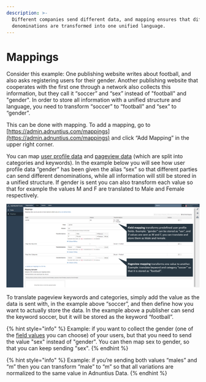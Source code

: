 ```yaml
---
description: >-
  Different companies send different data, and mapping ensures that different
  denominations are transformed into one unified language.
---
```


# Mappings

Consider this example: One publishing website writes about football, and also asks registering users for their gender. Another publishing website that cooperates with the first one through a network also collects this information, but they call it “soccer” and “sex” instead of "football" and "gender". In order to store all information with a unified structure and language, you need to transform “soccer” to “football” and “sex” to “gender”. 

This can be done with mapping. To add a mapping, go to [https://admin.adnuntius.com/mappings](https://admin.adnuntius.com/mappings) and click “Add Mapping” in the upper right corner. 

You can map [user profile data](../../api-documentation/javascript/page-views.md) and [pageview data](../../api-documentation/javascript/profile-updates.md) \(which are split into categories and keywords\). In the example below you will see how user profile data “gender” has been given the alias “sex” so that different parties can send different denominations, while all information will still be stored in a unified structure. If gender is sent you can also transform each value so that for example the values M and F are translated to Male and Female respectively.

![Example mapping.](../../../.gitbook/assets/mappings.png)

To translate pageview keywords and categories, simply add the value as the data is sent with, in the example above “soccer”, and then define how you want to actually store the data. In the example above a publisher can send the keyword soccer, but it will be stored as the keyword “football”.

{% hint style="info" %}
Example: if you want to collect the gender \(one of the [field values](fields.md) you can choose\) of your users, but that you need to send the value "sex" instead of "gender". You can then map sex to gender, so that you can keep sending "sex".
{% endhint %}

{% hint style="info" %}
Example: if you’re sending both values “males” and “m” then you can transform “male” to “m” so that all variations are normalized to the same value in Adnuntius Data. 
{% endhint %}



